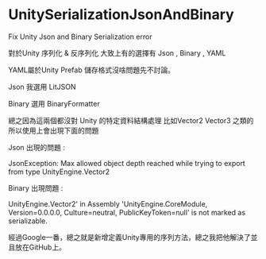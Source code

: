 # UnitySerializationJsonAndBinary
Fix Unity Json and Binary Serialization error

對於Unity 序列化 & 反序列化 大致上有的選擇有 Json , Binary , YAML

YAML屬於Unity Prefab 儲存格式沒啥問題先不討論。

Json 我選用 LitJSON

Binary 選用 BinaryFormatter

總之因為這兩個都沒對 Unity 的特定資料結構處理 比如Vector2 Vector3 之類的所以使用上會出現下面的問題

Json 出現的問題 : 

JsonException: Max allowed object depth reached while trying to export from type UnityEngine.Vector2


Binary 出現問題 : 

UnityEngine.Vector2' in Assembly 'UnityEngine.CoreModule, Version=0.0.0.0, Culture=neutral, PublicKeyToken=null' is not marked as serializable.


經過Google一番，總之就是新增定義Unity專用的序列方法，總之我把他解決了並且放在GitHub上。
